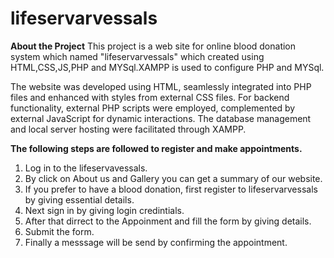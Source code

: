 # lifeservarvessals
**About the Project**
This project is a web site for online blood donation system which named "lifeservarvessals" which created using HTML,CSS,JS,PHP and MYSql.XAMPP is used to configure PHP and MYSql.

The website was developed using HTML, seamlessly integrated into PHP files and enhanced with styles from external CSS files. For backend functionality, external PHP scripts were employed, complemented by external JavaScript for dynamic interactions. The database management and local server hosting were facilitated through XAMPP.

**The following steps are followed to register and make appointments.**

 1.  Log in to the lifeservavessals.
 2.  By click on About us and Gallery you can get a summary of our website.
 3.  If you prefer to have a blood donation, first register to lifeservarvessals by giving essential details.
 4.  Next sign in by giving login credintials.
 5.  After that dirrect to the Appoinment and fill the form by giving details.
 6. Submit the form.
 7. Finally a messsage will be send by confirming the appointment.
